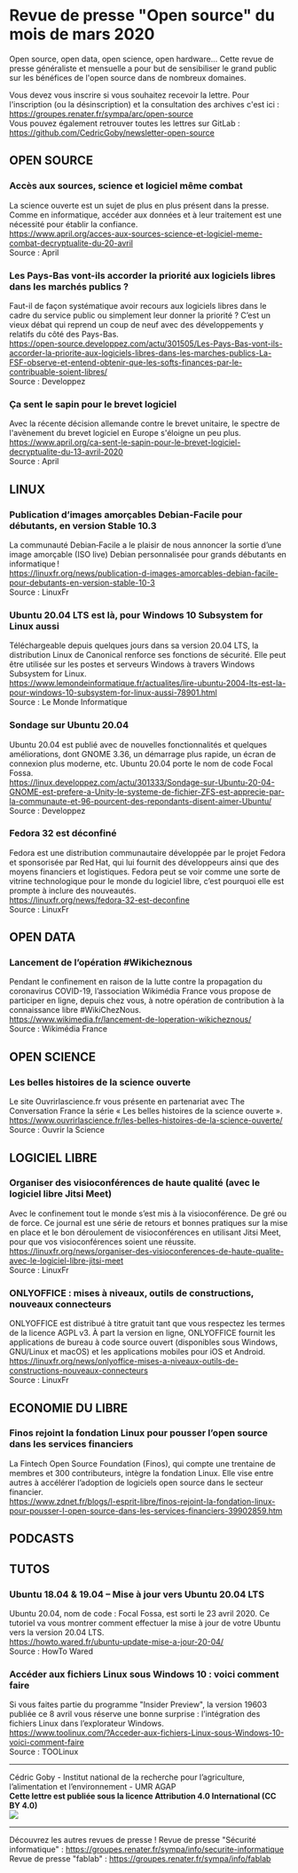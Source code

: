 # Revue de presse "Open source" du mois de mars 2020

Open source, open data, open science, open hardware... Cette revue de presse généraliste et mensuelle a pour but de sensibiliser le grand public sur les bénéfices de l'open source dans de nombreux domaines.  

Vous devez vous inscrire si vous souhaitez recevoir la lettre. Pour l'inscription (ou la désinscription) et la consultation des archives c'est ici : https://groupes.renater.fr/sympa/arc/open-source  
Vous pouvez également retrouver toutes les lettres sur GitLab : https://github.com/CedricGoby/newsletter-open-source

## OPEN SOURCE
### Accès aux sources, science et logiciel même combat
La science ouverte est un sujet de plus en plus présent dans la presse. Comme en informatique, accéder aux données et à leur traitement est une nécessité pour établir la confiance.  
https://www.april.org/acces-aux-sources-science-et-logiciel-meme-combat-decryptualite-du-20-avril  
Source : April

### Les Pays-Bas vont-ils accorder la priorité aux logiciels libres dans les marchés publics ?
Faut-il de façon systématique avoir recours aux logiciels libres dans le cadre du service public ou simplement leur donner la priorité ? C’est un vieux débat qui reprend un coup de neuf avec des développements y relatifs du côté des Pays-Bas.  
https://open-source.developpez.com/actu/301505/Les-Pays-Bas-vont-ils-accorder-la-priorite-aux-logiciels-libres-dans-les-marches-publics-La-FSF-observe-et-entend-obtenir-que-les-softs-finances-par-le-contribuable-soient-libres/  
Source : Developpez

### Ça sent le sapin pour le brevet logiciel
Avec la récente décision allemande contre le brevet unitaire, le spectre de l'avènement du brevet logiciel en Europe s'éloigne un peu plus.  
https://www.april.org/ca-sent-le-sapin-pour-le-brevet-logiciel-decryptualite-du-13-avril-2020  
Source : April

## LINUX
### Publication d’images amorçables Debian-Facile pour débutants, en version Stable 10.3
La communauté Debian‑Facile a le plaisir de nous annoncer la sortie d’une image amorçable (ISO live) Debian personnalisée pour grands débutants en informatique !  
https://linuxfr.org/news/publication-d-images-amorcables-debian-facile-pour-debutants-en-version-stable-10-3  
Source : LinuxFr

### Ubuntu 20.04 LTS est là, pour Windows 10 Subsystem for Linux aussi
Téléchargeable depuis quelques jours dans sa version 20.04 LTS, la distribution Linux de Canonical renforce ses fonctions de sécurité. Elle peut être utilisée sur les postes et serveurs Windows à travers Windows Subsystem for Linux.  
https://www.lemondeinformatique.fr/actualites/lire-ubuntu-2004-lts-est-la-pour-windows-10-subsystem-for-linux-aussi-78901.html  
Source : Le Monde Informatique

### Sondage sur Ubuntu 20.04
Ubuntu 20.04 est publié avec de nouvelles fonctionnalités et quelques améliorations, dont GNOME 3.36, un démarrage plus rapide, un écran de connexion plus moderne, etc. Ubuntu 20.04 porte le nom de code Focal Fossa.  
https://linux.developpez.com/actu/301333/Sondage-sur-Ubuntu-20-04-GNOME-est-prefere-a-Unity-le-systeme-de-fichier-ZFS-est-apprecie-par-la-communaute-et-96-pourcent-des-repondants-disent-aimer-Ubuntu/  
Source : Developpez

### Fedora 32 est déconfiné
Fedora est une distribution communautaire développée par le projet Fedora et sponsorisée par Red Hat, qui lui fournit des développeurs ainsi que des moyens financiers et logistiques. Fedora peut se voir comme une sorte de vitrine technologique pour le monde du logiciel libre, c’est pourquoi elle est prompte à inclure des nouveautés.  
https://linuxfr.org/news/fedora-32-est-deconfine  
Source : LinuxFr

## OPEN DATA
### Lancement de l’opération #Wikicheznous
Pendant le confinement en raison de la lutte contre la propagation du coronavirus COVID-19, l’association Wikimédia France vous propose de participer en ligne, depuis chez vous, à notre opération de contribution à la connaissance libre #WikiChezNous.  
https://www.wikimedia.fr/lancement-de-loperation-wikicheznous/  
Source : Wikimédia France

## OPEN SCIENCE
### Les belles histoires de la science ouverte
Le site Ouvrirlascience.fr vous présente en partenariat avec The Conversation France la série « Les belles histoires de la science ouverte ».  
https://www.ouvrirlascience.fr/les-belles-histoires-de-la-science-ouverte/  
Source : Ouvrir la Science

## LOGICIEL LIBRE
### Organiser des visioconférences de haute qualité (avec le logiciel libre Jitsi Meet)
Avec le confinement tout le monde s’est mis à la visioconférence. De gré ou de force. Ce journal est une série de retours et bonnes pratiques sur la mise en place et le bon déroulement de visioconférences en utilisant Jitsi Meet, pour que vos visioconférences soient une réussite.  
https://linuxfr.org/news/organiser-des-visioconferences-de-haute-qualite-avec-le-logiciel-libre-jitsi-meet  
Source : LinuxFr

### ONLYOFFICE : mises à niveaux, outils de constructions, nouveaux connecteurs
ONLYOFFICE est distribué à titre gratuit tant que vous respectez les termes de la licence AGPL v3. À part la version en ligne, ONLYOFFICE fournit les applications de bureau à code source ouvert (disponibles sous Windows, GNU/Linux et macOS) et les applications mobiles pour iOS et Android.  
https://linuxfr.org/news/onlyoffice-mises-a-niveaux-outils-de-constructions-nouveaux-connecteurs  
Source : LinuxFr

## ECONOMIE DU LIBRE
### Finos rejoint la fondation Linux pour pousser l’open source dans les services financiers
La Fintech Open Source Foundation (Finos), qui compte une trentaine de membres et 300 contributeurs, intègre la fondation Linux. Elle vise entre autres à accélérer l’adoption de logiciels open source dans le secteur financier.  
https://www.zdnet.fr/blogs/l-esprit-libre/finos-rejoint-la-fondation-linux-pour-pousser-l-open-source-dans-les-services-financiers-39902859.htm  

## PODCASTS

## TUTOS
### Ubuntu 18.04 & 19.04 – Mise à jour vers Ubuntu 20.04 LTS
Ubuntu 20.04, nom de code : Focal Fossa, est sorti le 23 avril 2020. Ce tutoriel va vous montrer comment effectuer la mise à jour de votre Ubuntu vers la version 20.04 LTS.  
https://howto.wared.fr/ubuntu-update-mise-a-jour-20-04/  
Source : HowTo Wared

### Accéder aux fichiers Linux sous Windows 10 : voici comment faire
Si vous faites partie du programme "Insider Preview", la version 19603 publiée ce 8 avril vous réserve une bonne surprise : l’intégration des fichiers Linux dans l’explorateur Windows.  
https://www.toolinux.com/?Acceder-aux-fichiers-Linux-sous-Windows-10-voici-comment-faire  
Source : TOOLinux

---
Cédric Goby - Institut national de la recherche pour l’agriculture, l’alimentation et l’environnement - UMR AGAP  
**Cette lettre est publiée sous la licence Attribution 4.0 International (CC BY 4.0)**  
![](https://i.creativecommons.org/l/by/4.0/80x15.png)

---
Découvrez les autres revues de presse !
Revue de presse "Sécurité informatique" : https://groupes.renater.fr/sympa/info/securite-informatique
Revue de presse "fablab" : https://groupes.renater.fr/sympa/info/fablab
